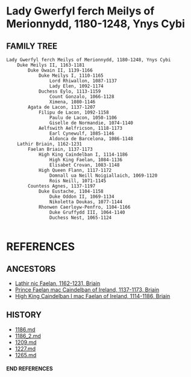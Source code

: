 # Lady Gwerfyl ferch Meilys of Merionnydd, 1180-1248, Ynys Cybi

## FAMILY TREE 
```
Lady Gwerfyl ferch Meilys of Merionnydd, 1180-1248, Ynys Cybi
	Duke Meilys II, 1163-1181
		Duke Owain II, 1139-1166
			Duke Meilys I, 1110-1165
				Lord Rhiwallon, 1087-1137
				Lady Elen, 1092-1174
			Duchess Eylo, 1113-1159
				Count Gonzalo, 1066-1128
				Ximena, 1080-1146
		Agata de Lacon, 1137-1207
			Filipu de Lacon, 1092-1158
				Paulu de Lacon, 1050-1106
				Giselle de Normandie, 1074-1140
			Aelfswith Aelfricson, 1118-1173
				Earl Cynewulf, 1085-1146
				Aldonca de Barcelona, 1086-1148
	Lathir Briain, 1162-1231
		Faelan Briain, 1137-1173
			High King Caindelban I, 1114-1186
				High King Faelan, 1084-1136			
				Elisabet Crovan, 1083-1148			
			High Queen Flann, 1117-1172
				Domnall ua Neill Noigiallaich, 1069-1120		
				Rois Neill, 1071-1145		
		Countess Agnes, 1137-1197
			Duke Eustache, 1104-1158
				Duke Oddon II, 1069-1134
				Nikoletta Doukas, 1077-1144
			Rhonwen Caerloyw-Penfro, 1104-1166
				Duke Gruffydd III, 1064-1140	
				Duchess Nest, 1065-1124
					
```


# REFERENCES

## ANCESTORS
* [Lathir nic Faelan, 1162-1231, Briain](lathir_nic_faelan_1162.md)
* [Prince Faelan mac Caindelban of Ireland, 1137-1173, Briain](faelan_mac_caindelban_1137.md)
* [High King Caindelban I mac Faelan of Ireland, 1114-1186, Briain](caindelban_i_mac_faelan_1114.md)

## HISTORY
* [1186.md](../h/1186.md)
* [1186_2.md](../h/1186_2.md)
* [1209.md](../h/1209.md)
* [1227.md](../h/1227.md)
* [1265.md](../h/1265.md)
#### END REFERENCES